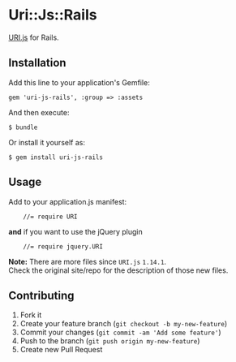 # Uri::Js::Rails

[URI.js](https://github.com/medialize/URI.js) for Rails.

## Installation

Add this line to your application's Gemfile:

    gem 'uri-js-rails', :group => :assets

And then execute:

    $ bundle

Or install it yourself as:

    $ gem install uri-js-rails

## Usage

Add to your application.js manifest:

		//= require URI

**and** if you want to use the jQuery plugin

		//= require jquery.URI

**Note:** There are more files since `URI.js` `1.14.1`.  
Check the original site/repo for the description of those new files.  


## Contributing

1. Fork it
2. Create your feature branch (`git checkout -b my-new-feature`)
3. Commit your changes (`git commit -am 'Add some feature'`)
4. Push to the branch (`git push origin my-new-feature`)
5. Create new Pull Request
